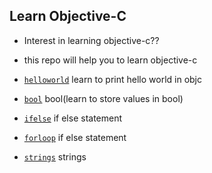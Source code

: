 ## Learn Objective-C 

- Interest in learning objective-c??
- this repo will help you to learn objective-c

- [`helloworld`](helloworld) learn to print hello world in objc
- [`bool`](bool) bool(learn to store values in bool)
- [`ifelse`](ifelse) if else statement
- [`forloop`](forloop) if else statement
- [`strings`](strings) strings

